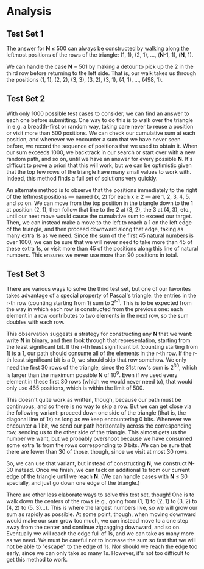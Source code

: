 # Analysis

## Test Set 1

The answer for **N** ≤ 500 can always be constructed by walking along the leftmost positions of the rows of the triangle: (1, 1), (2, 1), ..., (**N**-1, 1), (**N**, 1).

We can handle the case **N** = 501 by making a detour to pick up the 2 in the third row before returning to the left side. That is, our walk takes us through the positions (1, 1), (2, 2), (3, 3), (3, 2), (3, 1), (4, 1), ..., (498, 1).

## Test Set 2

With only 1000 possible test cases to consider, we can find an answer to each one before submitting. One way to do this is to walk over the triangle in e.g. a breadth-first or random way, taking care never to reuse a position or visit more than 500 positions. We can check our cumulative sum at each position, and whenever we encounter a sum that we have never seen before, we record the sequence of positions that we used to obtain it. When our sum exceeds 1000, we backtrack in our search or start over with a new random path, and so on, until we have an answer for every possible **N**. It's difficult to prove a priori that this will work, but we can be optimistic given that the top few rows of the triangle have many small values to work with. Indeed, this method finds a full set of solutions very quickly.

An alternate method is to observe that the positions immediately to the right of the leftmost positions — named (x, 2) for each x ≥ 2 — are 1, 2, 3, 4, 5, and so on. We can move from the top position in the triangle down to the 1 at position (2, 1), then follow that line to the 2 at (3, 2), the 3 at (4, 3), etc., until our next move would cause the cumulative sum to exceed our target. Then, we can instead make a move to the left to reach a 1 on the left edge of the triangle, and then proceed downward along that edge, taking as many extra 1s as we need. Since the sum of the first 45 natural numbers is over 1000, we can be sure that we will never need to take more than 45 of these extra 1s, or visit more than 45 of the positions along this line of natural numbers. This ensures we never use more than 90 positions in total.

## Test Set 3

There are various ways to solve the third test set, but one of our favorites takes advantage of a special property of Pascal's triangle: the entries in the r-th row (counting starting from 1) sum to 2<sup>r-1</sup>. This is to be expected from the way in which each row is constructed from the previous one: each element in a row contributes to two elements in the next row, so the sum doubles with each row.

This observation suggests a strategy for constructing any **N** that we want: write **N** in binary, and then look through that representation, starting from the least significant bit. If the r-th least significant bit (counting starting from 1) is a 1, our path should consume all of the elements in the r-th row. If the r-th least significant bit is a 0, we should skip that row somehow. We only need the first 30 rows of the triangle, since the 31st row's sum is 2<sup>30</sup>, which is larger than the maximum possible **N** of 10<sup>9</sup>. Even if we used every element in these first 30 rows (which we would never need to), that would only use 465 positions, which is within the limit of 500.

This doesn't quite work as written, though, because our path must be continuous, and so there is no way to skip a row. But we can get close via the following variant: proceed down one side of the triangle (that is, the diagonal line of 1s) as long as we keep encountering 0 bits. Whenever we encounter a 1 bit, we send our path horizontally across the corresponding row, sending us to the other side of the triangle. This almost gets us the number we want, but we probably overshoot because we have consumed some extra 1s from the rows corresponding to 0 bits. We can be sure that there are fewer than 30 of those, though, since we visit at most 30 rows.

So, we can use that variant, but instead of constructing **N**, we construct **N**-30 instead. Once we finish, we can tack on additional 1s from our current edge of the triangle until we reach **N**. (We can handle cases with **N** ≤ 30 specially, and just go down one edge of the triangle.)

There are other less elaborate ways to solve this test set, though! One is to walk down the centers of the rows (e.g., going from (1, 1) to (2, 1) to (3, 2) to (4, 2) to (5, 3)...). This is where the largest numbers live, so we will grow our sum as rapidly as possible. At some point, though, when moving downward would make our sum grow too much, we can instead move to a one step away from the center and continue zigzagging downward, and so on. Eventually we will reach the edge full of 1s, and we can take as many more as we need. We must be careful not to increase the sum so fast that we will not be able to "escape" to the edge of 1s. Nor should we reach the edge too early, since we can only take so many 1s. However, it's not too difficult to get this method to work.

